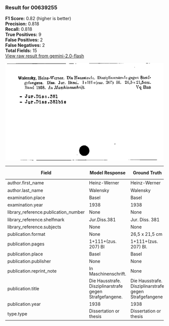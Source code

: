 ### Result for 00639255
**F1 Score:** 0.82 (higher is better)<br>**Precision:** 0.818<br>**Recall:** 0.818<br>**True Positives:** 9<br>**False Positives:** 2<br>**False Negatives:** 2<br>**Total Fields:** 15<br>[View raw result from gemini-2.0-flash](https://github.com/RISE-UNIBAS/humanities_data_benchmark/blob/main/results/2025-09-02/T0151/request_T0151_00639255.json)

<img src="https://github.com/RISE-UNIBAS/humanities_data_benchmark/blob/main/benchmarks/zettelkatalog/images/00639255.jpg?raw=true" alt="00639255" width="600px">

| Field | Model Response | Ground Truth | Fuzzy Score | Match |
|-------|----------------|--------------|-------------|-------|
| author.first_name | Heinz-Werner | Heinz-Werner | 1.000 | ✅ |
| author.last_name | Walensky | Walensky | 1.000 | ✅ |
| examination.place | Basel | Basel | 1.000 | ✅ |
| examination.year | 1938 | 1938 | 1.000 | ✅ |
| library_reference.publication_number | None | None | 1.000 | ✅ |
| library_reference.shelfmark | Jur.Diss.381 | Jur. Diss. 381 | 0.923 | ❌ |
| library_reference.subjects | None | None | 1.000 | ✅ |
| publication.format | None | 26,5 x 21,5 cm | 0.000 | ❌ |
| publication.pages | 1+111+(zus. 207) Bl | 1+111+(zus. 207) Bl. | 0.974 | ✅ |
| publication.place | Basel | Basel | 1.000 | ✅ |
| publication.publisher | None | None | 1.000 | ✅ |
| publication.reprint_note | In Maschinenschrift. | None | 0.000 | ❌ |
| publication.title | Die Hausstrafe. Disziplinarstrafe gegen Strafgefangene. | Die Hausstrafe. Disziplinarstrafe gegen Strafgefangene | 0.991 | ✅ |
| publication.year | 1938 | 1938 | 1.000 | ✅ |
| type.type | Dissertation or thesis | Dissertation or thesis | 1.000 | ✅ |
